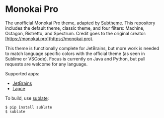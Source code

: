 # Monokai Pro

The unofficial Monokai Pro theme, adapted by [Subtheme](https://subtheme.dev). This repository includes the default theme, classic theme, and four filters: Machine, Octagon, Ristretto, and Spectrum. Credit goes to the original creator: [https://monokai.pro](https://monokai.pro).

This theme is functionally complete for JetBrains, but more work is needed to match language specific colors with the official theme (as seen in Sublime or VSCode). Focus is currently on Java and Python, but pull requests are welcome for any language.

Supported apps:
- [JetBrains](theme/jetbrains)
- [Lapce](theme/lapce)

To build, use [sublate](https://github.com/espositocode/sublate):

    $ pip install sublate
    $ sublate
